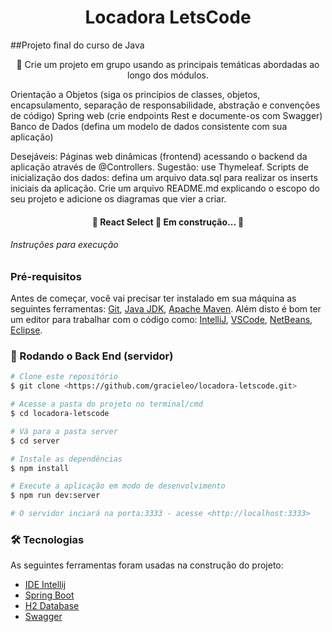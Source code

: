 <h1 align="center">Locadora LetsCode</h1>

##Projeto final do curso de Java 

<p align="center">🚀 Crie um projeto em grupo usando as principais temáticas abordadas ao longo dos módulos.
</p>


Orientação a Objetos (siga os princípios de classes, objetos, encapsulamento, separação de responsabilidade, abstração e convenções de código)
Spring web (crie endpoints Rest e documente-os com Swagger)
Banco de Dados (defina um modelo de dados consistente com sua aplicação)

Desejáveis:
Páginas web dinâmicas (frontend) acessando o backend da aplicação através de @Controllers. Sugestão: use Thymeleaf.
Scripts de inicialização dos dados: defina um arquivo data.sql para realizar os inserts iniciais da aplicação.
Crie um arquivo README.md explicando o escopo do seu projeto e adicione os diagramas que vier a criar.


<h4 align="center"> 
	🚧  React Select 🚀 Em construção...  🚧
</h4>

###### Instruções para execução


### Pré-requisitos

Antes de começar, você vai precisar ter instalado em sua máquina as seguintes ferramentas:
[Git](https://git-scm.com), [Java JDK](https://www.oracle.com/java/technologies/downloads/), 
[Apache Maven](https://maven.apache.org/).
Além disto é bom ter um editor para trabalhar com o código como: [IntelliJ](https://www.jetbrains.com/pt-br/idea/),
[VSCode](https://code.visualstudio.com/), [NetBeans](https://netbeans.apache.org/), [Eclipse](https://www.eclipse.org/).

### 🎲 Rodando o Back End (servidor)

```bash
# Clone este repositório
$ git clone <https://github.com/gracieleo/locadora-letscode.git>

# Acesse a pasta do projeto no terminal/cmd
$ cd locadora-letscode

# Vá para a pasta server
$ cd server 

# Instale as dependências
$ npm install

# Execute a aplicação em modo de desenvolvimento
$ npm run dev:server

# O servidor inciará na porta:3333 - acesse <http://localhost:3333>
```

### 🛠 Tecnologias

As seguintes ferramentas foram usadas na construção do projeto:

- [IDE Intellij](https://www.jetbrains.com/pt-br/idea/)
- [Spring Boot](https://spring.io/projects/spring-boot)
- [H2 Database]()
- [Swagger](https://swagger.io/)
